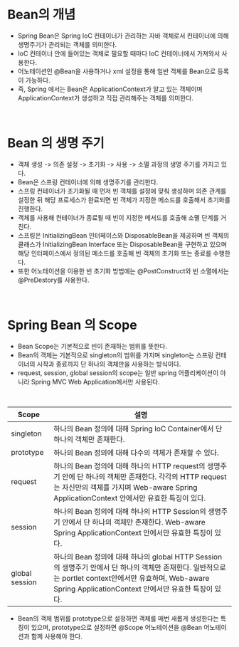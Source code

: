 # Bean의 개념
- Spring Bean은 Spring IoC 컨테이너가 관리하는 자바 객체로서 컨테이너에 의해 생명주기가 관리되는 객체를 의미한다. 
- IoC 컨테이너 안에 들어있는 객체로 필요할 때마다 IoC 컨테이너에서 가져와서 사용한다.
- 어노테이션인 @Bean을 사용하거나 xml 설정을 통해 일반 객체를 Bean으로 등록이 가능하다.
- 즉, Spring 에서는 Bean은 ApplicationContext가 알고 있는 객체이며 ApplicationContext가 생성하고 직접 관리해주는 객체를 의미한다.

<br>

# Bean 의 생명 주기
- 객체 생성 -> 의존 설정 -> 초기화 -> 사용 -> 소멸 과정의 생명 주기를 가지고 있다.
- Bean은 스프링 컨테이너에 의해 생명주기를 관리한다. 
- 스프링 컨테이너가 초기화될 때 먼저 빈 객체를 설정에 맞춰 생성하며 의존 관계를 설정한 뒤 해당 프로세스가 완료되면 빈 객체가 지정한 메소드를 호출해서 초기화를 진행한다.
- 객체를 사용해 컨테이너가 종료될 때 빈이 지정한 메서드를 호출해 소멸 단계를 거친다.
- 스프링은 InitializingBean 인터페이스와 DisposableBean을 제공하며 빈 객체의 클래스가 InitializingBean Interface 또는 DisposableBean을 구현하고 있으며 해당 인터페이스에서 정의된 메소드를 호출해 빈 객체의 초기화 또는 종료를 수행한다.
- 또한 어노테이션을 이용한 빈 초기화 방법에는 @PostConstruct와 빈 소멸에서는 @PreDestory를 사용한다.

<br>

# Spring Bean 의 Scope
- Bean Scope는 기본적으로 빈이 존재하는 범위를 뜻한다.
- Bean의 객체는 기본적으로 singleton의 범위를 가지며 singleton는 스프링 컨테이너의 시작과 종료까지 단 하나의 객체만을 사용하는 방식이다.
- request, session, global session의 scope는 일반 spring 어플리케이션이 아니라 Spring MVC Web Application에서만 사용된다.

<br>

|Scope|설명|
|------|----------|
|singleton|하나의 Bean 정의에 대해 Spring IoC Container에서 단 하나의 객체만 존재한다.|
|prototype|하나의 Bean 정의에 대해 다수의 객체가 존재할 수 있다.|
|request|하나의 Bean 정의에 대해 하나의 HTTP request의 생명주기 안에 단 하나의 객체만 존재한다. 각각의 HTTP request는 자신만의 객체를 가지며 Web-aware Spring ApplicationContext 안에서만 유효한 특징이 있다.|
|session|하나의 Bean 정의에 대해 하나의 HTTP Session의 생명주기 안에서 단 하나의 객체만 존재한다.  Web-aware Spring ApplicationContext 안에서만 유효한 특징이 있다.|
|global session|하나의 Bean 정의에 대해 하나의 global HTTP Session의 생명주기 안에서 단 하나의 객체만 존재한다. 일반적으로는 portlet context안에서만 유효하며,  Web-aware Spring ApplicationContext 안에서만 유효한 특징이 있다.|

- Bean의 객체 범위를 prototype으로 설정하면 객체를 매번 새롭게 생성한다는 특징이 있으며, prototype으로 설정하면 @Scope 어노테이션을 @Bean 어노테이션과 함께 사용해야 한다.